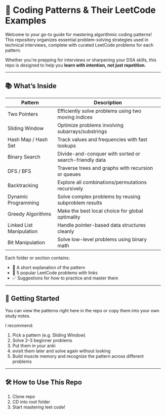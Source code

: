 # 🧠 Coding Patterns & Their LeetCode Examples

Welcome to your go-to guide for mastering algorithmic coding patterns! This repository organizes essential problem-solving strategies used in technical interviews, complete with curated LeetCode problems for each pattern.

Whether you're prepping for interviews or sharpening your DSA skills, this repo is designed to help you **learn with intention, not just repetition**.

---

## 📚 What’s Inside

| Pattern                  | Description                                            |
| ------------------------ | ------------------------------------------------------ |
| Two Pointers             | Efficiently solve problems using two moving indices    |
| Sliding Window           | Optimize problems involving subarrays/substrings       |
| Hash Map / Hash Set      | Track values and frequencies with fast lookups         |
| Binary Search            | Divide-and-conquer with sorted or search-friendly data |
| DFS / BFS                | Traverse trees and graphs with recursion or queues     |
| Backtracking             | Explore all combinations/permutations recursively      |
| Dynamic Programming      | Solve complex problems by reusing subproblem results   |
| Greedy Algorithms        | Make the best local choice for global optimality       |
| Linked List Manipulation | Handle pointer-based data structures cleanly           |
| Bit Manipulation         | Solve low-level problems using binary math             |

Each folder or section contains:

- 📌 A short explanation of the pattern
- 🧩 5 popular LeetCode problems with links
- ✅ Suggestions for how to practice and master them

---

## 🚀 Getting Started

You can view the patterns right here in the repo or copy them into your own study notes.

I recommend:

1. Pick a pattern (e.g. Sliding Window)
2. Solve 2–3 beginner problems
3. Put them in your anki
4. evisit them later and solve again without looking
5. Build muscle memory and recognize the pattern across different problems

---

## 🛠 How to Use This Repo

1. Clone repo
2. CD into root folder
3. Start mastering leet code!
